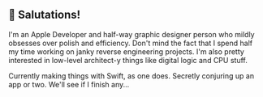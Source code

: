 <!--
:wave: _Greetings!_ Or, perhaps I should say:

<img src="https://user-images.githubusercontent.com/83843298/207746129-bb1d9418-ca95-44d8-9e06-08f265b92206.jpeg" width="400">

-->
## 🖖 Salutations! 
I'm an Apple Developer and half-way graphic designer person who mildly obsesses over polish and efficiency. Don't mind the fact that I spend half my time working on janky reverse engineering projects. I'm also pretty interested in low-level architect-y things like digital logic and CPU stuff.

Currently making things with Swift, as one does. Secretly conjuring up an app or two. We'll see if I finish any...

<!-- ## Latest work

Project Name: [Link]()

## My links

<span>
<img src="https://img.shields.io/badge/-App_Store-black?logo=appstore&logoColor=white&logoWidth=30&style=for-the-badge">
<img src="https://img.shields.io/badge/-Twitter-blue?logo=twitter&logoColor=white&logoWidth=30&style=for-the-badge">
<img src="https://img.shields.io/badge/-Website-orange?logoColor=white&logoWidth=30&style=for-the-badge">
  </span> -->

<!-- 
## :octocat: My Github stats...

<div>
  <img src="https://img.shields.io/badge/-App_Store-blue?logo=appstore&logoColor=white&logoWidth=30&style=for-the-badge">
<img src="https://github-readme-stats.vercel.app/api/?username=BitesPotatoBacks&show_icons=true&theme=github&hide_border=true">
<img src="https://github-readme-stats.vercel.app/api/top-langs/?username=BitesPotatoBacks&layout=compact&theme=github&hide_border=true">
</div>
 -->
